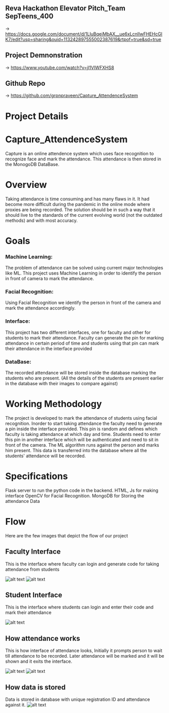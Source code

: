 ## Reva Hackathon Elevator Pitch_Team SepTeens_400
 -> https://docs.google.com/document/d/1LluBqeiMbAX__ue6xLcnIlwFHEHcGIK7/edit?usp=sharing&ouid=113242897555002387619&rtpof=true&sd=true

## Project Demnonstration
 -> https://www.youtube.com/watch?v=jl1VlWFXHS8
 
## Github Repo
 -> https://github.com/grpnpraveen/Capture_AttendenceSystem
 
 
# Project Details

# Capture_AttendenceSystem
Capture is an online attendence system which uses face recognition to recognize face and mark the attendance. This attendance is then stored in the MonogoDB DataBase.

# Overview 
Taking attendance is time consuming and has many flaws in it. It had become more difficult during the pandemic in the online mode where proxies are being recorded. 
The solution should be in such a way that it should live to the standards of the current evolving world (not the outdated methods) and with most accuracy.

# Goals 
### Machine Learning: 
The problem of attendance can be solved using current major technologies like ML. This project uses Machine Learning in order to identify the person in front of camera to mark the attendance.

### Facial Recognition:
Using Facial Recognition we identify the person in front of the camera and mark the attendance accordingly.

### Interface: 
This project has two different interfaces, one for faculty and other for students to mark their attendance. Faculty can generate the pin for marking attendance in certain period of time and students using that pin can mark their attendance in the interface provided

### DataBase: 
The recorded attendance will be stored inside the database marking the students who are present. (All the details of the students are present earlier in the database with their images to compare against)

# Working Methodology
The project is developed to mark the attendance of students using facial recognition. Inorder to start taking attendance the faculty need to generate a pin inside the interface provided. This pin is random and defines which faculty is taking attendance at which day and time. Students need to enter this pin in another interface which will be authenticated and need to sit in front of the camera. The ML algorithm runs against the person and marks him present. This data is transferred into the database where all the students' attendance will be recorded.

# Specifications 

Flask server to run the python code in the backend. 
HTML, Js for making interface
OpenCV for Facial Recognition.
MongoDB for Storing the attendance Data


# Flow
Here are the few images that depict the flow of our project

## Faculty Interface

This is the interface where faculty can login and generate code for taking attendance from students

![alt text](https://media.discordapp.net/attachments/893762120276140064/909072153763270727/unknown.png?width=1371&height=670)
![alt text](https://media.discordapp.net/attachments/893762120276140064/909072235959046174/unknown.png?width=895&height=438)

## Student Interface

This is the interface where students can login and enter their code and mark their attendance

![alt text](https://media.discordapp.net/attachments/893762120276140064/909072089565261854/unknown.png?width=895&height=442)

## How attendance works

This is how interface of attendance looks, Initially it prompts person to wait till attendance to be recorded. Later attendance will be marked and it will be shown and it exits the interface.

![alt text](https://media.discordapp.net/attachments/893762120276140064/909072367840526336/unknown.png?width=895&height=446)
![alt text](https://media.discordapp.net/attachments/893762120276140064/909072335661826048/unknown.png?width=895&height=438)


## How data is stored

Data is stored in database with unique registration ID and attendance against it.
![alt text](https://user-images.githubusercontent.com/53993341/141646366-5c2cf531-5d3a-4767-97e2-004cdd38a83f.png)












